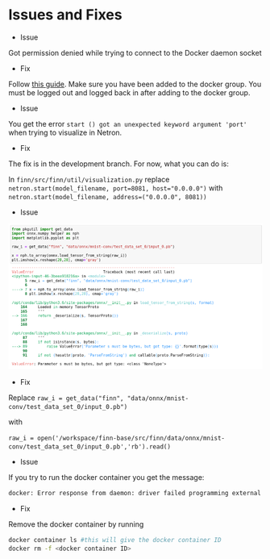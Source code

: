 # Issues and Fixes

- Issue

Got permission denied while trying to connect to the Docker daemon socket

- Fix

Follow [this guide](https://www.digitalocean.com/community/questions/how-to-fix-docker-got-permission-denied-while-trying-to-connect-to-the-docker-daemon-socket). Make sure you have been added to the docker group. You must be logged out and logged back in after adding to the docker group.

- Issue

You get the error ```start () got an unexpected keyword argument 'port'``` when trying to visualize in Netron. 

- Fix

The fix is in the development branch. For now, what you can do is:

In ```finn/src/finn/util/visualization.py``` replace ```netron.start(model_filename, port=8081, host="0.0.0.0")``` with ```netron.start(model_filename, address=("0.0.0.0", 8081))```
 
 - Issue

![plot](error/parameter_error.png)

- Fix

Replace 
```raw_i = get_data("finn", "data/onnx/mnist-conv/test_data_set_0/input_0.pb")```

with

```raw_i = open('/workspace/finn-base/src/finn/data/onnx/mnist-conv/test_data_set_0/input_0.pb','rb').read()```

- Issue

If you try to run the docker container you get the message:

```bash
docker: Error response from daemon: driver failed programming external connectivity on endpoint dreamy_ellis (7ffe77f92e06d01fd2d390bfc9d5294dab8c73afa94f7b2c23b70ed61338735b): Bind for 0.0.0.0:8888 failed: port is already allocated.
```

- Fix

Remove the docker container by running

```bash
docker container ls #this will give the docker container ID
docker rm -f <docker container ID>
```
